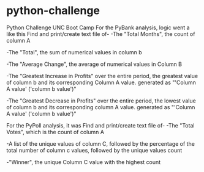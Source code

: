 # python-challenge
Python Challenge UNC Boot Camp
For the PyBank analysis, logic went a like this
Find and print/create text file of-
-The "Total Months", the count of column A

-The "Total", the sum of numerical values in column b
 
-The "Average Change", the average of numerical values in Column B

-The "Greatest Increase in Profits" over the entire period, the greatest value of column b and its corresponding Column A value. generated as "'Column A value' ('column b value')"

-The "Greatest Decrease in Profits" over the entire period, the lowest value of column b and its corresponding column A value. generated as "'Column A value' ('column b value')"


For the PyPoll analysis, it was
Find and print/create text file of-
-The "Total Votes", which is the count of column A

-A list of the unique values of column C, followed by the percentage of the total number of column c values, followed by the unique values count
 
-"Winner", the unique Column C value with the highest count